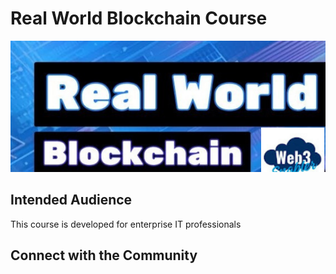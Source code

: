 # Real World Blockchain Course

![](assets/images/real-world-blockchain.png)


## Intended Audience

This course is developed for enterprise IT professionals


## Connect with the Community
